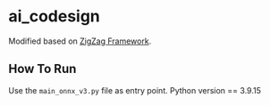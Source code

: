 # ai_codesign

Modified based on [ZigZag Framework](https://github.com/ZigZag-Project/zigzag.git).

## How To Run
Use the `main_onnx_v3.py` file as entry point. Python version == 3.9.15
